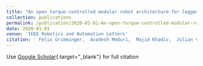 ```yaml
---
title: "An open torque-controlled modular robot architecture for legged locomotion research"
collection: publications
permalink: /publication/2020-01-01-An-open-torque-controlled-modular-robot-architecture-for-legged-locomotion-research
date: 2020-01-01
venue: 'IEEE Robotics and Automation Letters'
citation: ' Felix Grimminger,  Avadesh Meduri,  Majid Khadiv,  Julian Viereck,  Manuel W{\&quot;u}thrich,  Maximilien Naveau,  Vincent Berenz,  Steve Heim,  Felix Widmaier,  Thomas Flayols,  Fiene Fiene,  Alexander Badri-Spr{\&quot;o}witz,  Ludovic Righetti, &quot;An open torque-controlled modular robot architecture for legged locomotion research.&quot; IEEE Robotics and Automation Letters, 2020.'
---
```

Use [Google Scholar](https://scholar.google.com/scholar?q=An+open+torque+controlled+modular+robot+architecture+for+legged+locomotion+research){:target="_blank"} for full citation